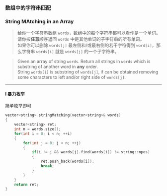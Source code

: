 ### 数组中的字符串匹配
### String MAtching in an Array

> 给你一个字符串数组 `words`，数组中的每个字符串都可以看作是一个单词。请你按**任意**顺序返回 `words` 中是其他单词的子字符串的所有单词。  
> 如果你可以删除 `words[j]` 最左侧和/或最右侧的若干字符得到 `word[i]`，那么字符串 `words[i]` 就是 `words[j]` 的一个子字符串。  

> Given an array of string `words`. Return all strings in `words` which is substring of another word in **any** order.   
> String `words[i]` is substring of `words[j]`, if can be obtained removing some characters to left and/or right side of `words[j]`.  

----------

#### I 暴力枚举

简单枚举即可

```cpp
vector<string> stringMatching(vector<string>& words) 
{
    vector<string> ret;
    int n = words.size();
    for(int i = 0; i < n; ++i)
    {
        for(int j = 0; j < n; ++j)
        {
            if(i != j && words[j].find(words[i]) != string::npos)
            {
                ret.push_back(words[i]);
                break;
            }
        }
    }
    return ret;
}
```
